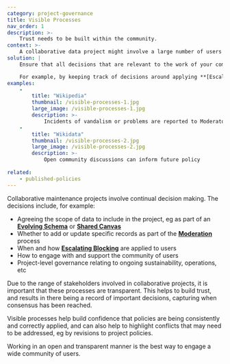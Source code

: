 ```yaml
---
category: project-governance
title: Visible Processes
nav_order: 1
description: >-
    Trust needs to be built within the community.
context: >-
    A collaborative data project might involve a large number of users participating in a range of processes, at different times and at different frequencies. This makes it important to clearly communicate and document when and how decisions have been made.
solution: |
    Ensure that all decisions that are relevant to the work of your community are clearly documented and shared. 

    For example, by keeping track of decisions around applying **[Escalating Blocking](/patterns/managing-conflict/escalating-blocking)**, clearly indicating the results of reviews carried out during **[Moderation](/patterns/editing/moderation)**, and in other aspects of the project governance, eg meeting minutes and other decision-making processes.
examples:
    -
        title: "Wikipedia"
        thumbnail: /visible-processes-1.jpg
        large_image: /visible-processes-1.jpg
        description: >-
            Incidents of vandalism or problems are reported to Moderators which are discussed in public by the community and decisions recorded
    -
        title: "Wikidata"
        thumbnail: /visible-processes-2.jpg
        large_image: /visible-processes-2.jpg
        description: >-
            Open community discussions can inform future policy
    
related:
    - published-policies
---
```


Collaborative maintenance projects involve continual decision making. The decisions include, for example: 

* Agreeing the scope of data to include in the project, eg as part of an **[Evolving Schema](/patterns/data-model/evolving-schema)** or **[Shared Canvas](/patterns/data-model/shared-canvas)**
* Whether to add or update specific records as part of the **[Moderation](/patterns/editing/moderation)** process
* When and how **[Escalating Blocking](/patterns/managing-conflict/escalating-blocking)** are applied to users 
* How to engage with and support the community of users
* Project-level governance relating to ongoing sustainability, operations, etc

Due to the range of stakeholders involved in collaborative projects, it is important that these processes are transparent. This helps to build trust, and results in there being a record of important decisions, capturing when consensus has been reached. 

Visible processes help build confidence that policies are being consistently and correctly applied, and can also help to highlight conflicts that may need to be addressed, eg by revisions to project policies.

Working in an open and transparent manner is the best way to engage a wide community of users.